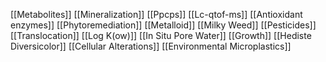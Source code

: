 [[Metabolites]]
[[Mineralization]]
[[Ppcps]]
[[Lc-qtof-ms]]
[[Antioxidant enzymes]]
[[Phytoremediation]]
[[Metalloid]]
[[Milky Weed]]
[[Pesticides]]
[[Translocation]]
[[Log K(ow)]]
[[In Situ Pore Water]]
[[Growth]]
[[Hediste Diversicolor]]
[[Cellular Alterations]]
[[Environmental Microplastics]]
